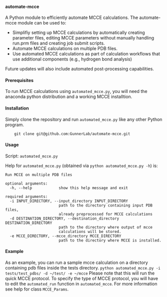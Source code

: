 
#### automate-mcce
A Python module to efficiently automate MCCE calculations.
The automate-mcce module can be used to: 

- Simplifiy setting up MCCE calculations by automatically creating parameter files, editing MCCE parameters without manually handling run.prm files and creating job submit scripts.
- Automate MCCE calculations on multiple PDB files. 
- Use automated MCCE calculations as part of calculation workflows that use additional components (e.g., hydrogen bond analysis) 

Future updates will also include automated post-processing capabilities. 

#### Prerequisites
To run MCCE calculations using `automated_mcce.py`, you will need the anaconda python distribution and a working MCCE installtion.
#### Installation
Simply clone the repository and run `automated_mcce.py` like any other Python program. 
```
    git clone git@github.com:GunnerLab/automate-mcce.git
```
#### Usage
Script: `automated_mcce.py`

Help for `automated_mcce.py` (obtained via `python automated_mcce.py -h`) is:

```
Run MCCE on multiple PDB files

optional arguments:
  -h, --help            show this help message and exit

required arguments:
  -i INPUT_DIRECTORY, --input_directory INPUT_DIRECTORY
                        path to the directory containing input PDB files,
                        already preprocessed for MCCE calculations
  -d DESTINATION_DIRECTORY, --destination_directory DESTINATION_DIRECTORY
                        path to the directory where output of mcce
                        calculations will be stored.
  -e MCCE_DIRECTORY, --mcce_directory MCCE_DIRECTORY
                        path to the directory where MCCE is installed.
```

#### Example
As an example, you can run a sample mcce calculation on a directory containing pdb files inside the tests directory.
`python automated_mcce.py -i tests/test_pdbs/ -d ~/test/ -e ~/mcce`
Please note that this will run the quick MCCE protocol. To specify the type of MCCE protocol, you will have to edit the `automated_run` function in `automated_mcce`. For more information see help for class `MCCE_Params`.  
